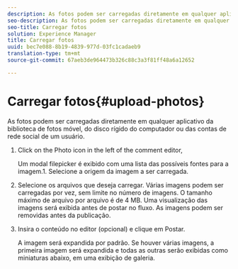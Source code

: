 ```yaml
---
description: As fotos podem ser carregadas diretamente em qualquer aplicativo da biblioteca de fotos móvel, do disco rígido do computador ou das contas de rede social de um usuário.
seo-description: As fotos podem ser carregadas diretamente em qualquer aplicativo da biblioteca de fotos móvel, do disco rígido do computador ou das contas de rede social de um usuário.
seo-title: Carregar fotos
solution: Experience Manager
title: Carregar fotos
uuid: bec7e088-8b19-4839-977d-03fc1cadaeb9
translation-type: tm+mt
source-git-commit: 67aeb3de964473b326c88c3a3f81ff48a6a12652

---
```



# Carregar fotos{#upload-photos}

As fotos podem ser carregadas diretamente em qualquer aplicativo da biblioteca de fotos móvel, do disco rígido do computador ou das contas de rede social de um usuário.

1. Click on the Photo icon in the left of the comment editor,

   Um modal filepicker é exibido com uma lista das possíveis fontes para a imagem.1. Selecione a origem da imagem a ser carregada.
1. Selecione os arquivos que deseja carregar. Várias imagens podem ser carregadas por vez, sem limite no número de imagens. O tamanho máximo de arquivo por arquivo é de 4 MB. Uma visualização das imagens será exibida antes de postar no fluxo. As imagens podem ser removidas antes da publicação.
1. Insira o conteúdo no editor (opcional) e clique em Postar.

   A imagem será expandida por padrão. Se houver várias imagens, a primeira imagem será expandida e todas as outras serão exibidas como miniaturas abaixo, em uma exibição de galeria.